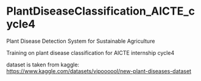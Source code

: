 # PlantDiseaseClassification_AICTE_cycle4
Plant Disease Detection System for Sustainable Agriculture

Training on plant disease classification for AICTE internship cycle4

dataset is taken from kaggle:
https://www.kaggle.com/datasets/vipoooool/new-plant-diseases-dataset
